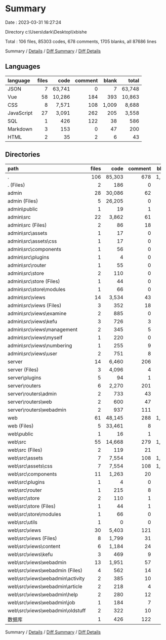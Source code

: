 # Summary

Date : 2023-03-31 16:27:24

Directory c:\\Users\\dark\\Desktop\\lxbishe

Total : 106 files,  85303 codes, 678 comments, 1705 blanks, all 87686 lines

Summary / [Details](details.md) / [Diff Summary](diff.md) / [Diff Details](diff-details.md)

## Languages
| language | files | code | comment | blank | total |
| :--- | ---: | ---: | ---: | ---: | ---: |
| JSON | 7 | 63,741 | 0 | 7 | 63,748 |
| Vue | 58 | 10,286 | 184 | 393 | 10,863 |
| CSS | 8 | 7,571 | 108 | 1,009 | 8,688 |
| JavaScript | 27 | 3,091 | 262 | 205 | 3,558 |
| SQL | 1 | 426 | 122 | 38 | 586 |
| Markdown | 3 | 153 | 0 | 47 | 200 |
| HTML | 2 | 35 | 2 | 6 | 43 |

## Directories
| path | files | code | comment | blank | total |
| :--- | ---: | ---: | ---: | ---: | ---: |
| . | 106 | 85,303 | 678 | 1,705 | 87,686 |
| . (Files) | 2 | 186 | 0 | 36 | 222 |
| admin | 28 | 30,086 | 62 | 135 | 30,283 |
| admin (Files) | 5 | 26,205 | 0 | 9 | 26,214 |
| admin\\public | 1 | 19 | 1 | 3 | 23 |
| admin\\src | 22 | 3,862 | 61 | 123 | 4,046 |
| admin\\src (Files) | 2 | 86 | 18 | 11 | 115 |
| admin\\src\\assets | 1 | 17 | 0 | 2 | 19 |
| admin\\src\\assets\\css | 1 | 17 | 0 | 2 | 19 |
| admin\\src\\components | 1 | 56 | 0 | 3 | 59 |
| admin\\src\\plugins | 1 | 4 | 0 | 2 | 6 |
| admin\\src\\router | 1 | 55 | 0 | 3 | 58 |
| admin\\src\\store | 2 | 110 | 0 | 10 | 120 |
| admin\\src\\store (Files) | 1 | 44 | 0 | 7 | 51 |
| admin\\src\\store\\modules | 1 | 66 | 0 | 3 | 69 |
| admin\\src\\views | 14 | 3,534 | 43 | 92 | 3,669 |
| admin\\src\\views (Files) | 3 | 352 | 18 | 10 | 380 |
| admin\\src\\views\\examine | 2 | 885 | 0 | 25 | 910 |
| admin\\src\\views\\kefu | 3 | 726 | 3 | 18 | 747 |
| admin\\src\\views\\management | 2 | 345 | 5 | 10 | 360 |
| admin\\src\\views\\myself | 1 | 220 | 0 | 5 | 225 |
| admin\\src\\views\\numbering | 1 | 255 | 9 | 4 | 268 |
| admin\\src\\views\\user | 2 | 751 | 8 | 20 | 779 |
| server | 14 | 6,460 | 206 | 161 | 6,827 |
| server (Files) | 3 | 4,096 | 4 | 8 | 4,108 |
| server\\plugins | 5 | 94 | 1 | 3 | 98 |
| server\\routers | 6 | 2,270 | 201 | 150 | 2,621 |
| server\\routers\\admin | 2 | 733 | 43 | 34 | 810 |
| server\\routers\\web | 2 | 600 | 47 | 53 | 700 |
| server\\routers\\webadmin | 2 | 937 | 111 | 63 | 1,111 |
| web | 61 | 48,145 | 288 | 1,335 | 49,768 |
| web (Files) | 5 | 33,461 | 8 | 10 | 33,479 |
| web\\public | 1 | 16 | 1 | 3 | 20 |
| web\\src | 55 | 14,668 | 279 | 1,322 | 16,269 |
| web\\src (Files) | 2 | 119 | 21 | 15 | 155 |
| web\\src\\assets | 7 | 7,554 | 108 | 1,007 | 8,669 |
| web\\src\\assets\\css | 7 | 7,554 | 108 | 1,007 | 8,669 |
| web\\src\\components | 11 | 1,263 | 20 | 52 | 1,335 |
| web\\src\\plugins | 1 | 4 | 0 | 2 | 6 |
| web\\src\\router | 1 | 215 | 8 | 6 | 229 |
| web\\src\\store | 2 | 110 | 1 | 3 | 114 |
| web\\src\\store (Files) | 1 | 44 | 1 | 2 | 47 |
| web\\src\\store\\modules | 1 | 66 | 0 | 1 | 67 |
| web\\src\\utils | 1 | 0 | 0 | 1 | 1 |
| web\\src\\views | 30 | 5,403 | 121 | 236 | 5,760 |
| web\\src\\views (Files) | 8 | 1,799 | 31 | 85 | 1,915 |
| web\\src\\views\\content | 6 | 1,184 | 24 | 86 | 1,294 |
| web\\src\\views\\kefu | 3 | 469 | 9 | 9 | 487 |
| web\\src\\views\\webadmin | 13 | 1,951 | 57 | 56 | 2,064 |
| web\\src\\views\\webadmin (Files) | 4 | 562 | 14 | 16 | 592 |
| web\\src\\views\\webadmin\\activity | 2 | 385 | 10 | 16 | 411 |
| web\\src\\views\\webadmin\\article | 2 | 218 | 4 | 5 | 227 |
| web\\src\\views\\webadmin\\help | 2 | 280 | 12 | 2 | 294 |
| web\\src\\views\\webadmin\\job | 1 | 184 | 7 | 8 | 199 |
| web\\src\\views\\webadmin\\oldstuff | 2 | 322 | 10 | 9 | 341 |
| 数据库 | 1 | 426 | 122 | 38 | 586 |

Summary / [Details](details.md) / [Diff Summary](diff.md) / [Diff Details](diff-details.md)
